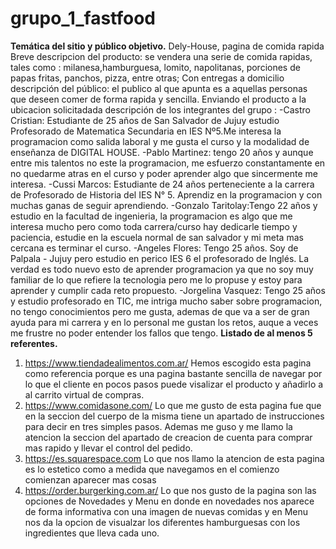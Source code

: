 # grupo_1_fastfood
**Temática del sitio y público objetivo.**
Dely-House, pagina de comida rapida
Breve descripcion del producto: se vendera una serie de comida rapidas, tales como : milanesa,hamburguesa, lomito, napolitanas, porciones de papas fritas, panchos, pizza, entre otras; Con entregas a domicilio 
descripción del público: el publico al que apunta es a aquellas personas que deseen comer de forma rapida y sencilla. Enviando el producto a la ubicacion solicitadada
descripción de los integrantes del grupo : 
                         -Castro Cristian: Estudiante de 25 años de San Salvador de Jujuy estudio Profesorado de Matematica Secundaria en IES Nº5.Me interesa la programacion como salida laboral y me gusta el curso y la modalidad de enseñanza de DIGITAL HOUSE.
                         -Pablo Martinez: tengo 20 años y aunque entre  mis talentos no este la programacion, me esfuerzo constantamente en no quedarme atras en el curso y poder aprender algo que sincermente me interesa.
                         -Cussi Marcos: Estudiante de 24 años perteneciente a la carrera de Profesorado de Historia del IES N° 5. Aprendiz en la programacion y con muchas ganas de seguir aprendiendo.
                         -Gonzalo Taritolay:Tengo 22 años y estudio en la facultad de ingenieria, la programacion es algo que me interesa mucho pero como toda carrera/curso hay dedicarle tiempo y paciencia, estudie en la escuela normal de san salvador y mi meta mas cercana es terminar el curso.
                         -Angeles Flores: Tengo 25 años. Soy de Palpala - Jujuy pero estudio en perico IES 6 el profesorado de Inglés. La verdad es todo nuevo esto de aprender programacion ya que no soy muy familiar de lo que refiere la tecnologia pero me lo propuse y estoy para aprender y cumplir cada reto propuesto.
                         -Jorgelina Vasquez: Tengo 25 años y estudio profesorado en TIC, me intriga mucho saber sobre programacion, no tengo conocimientos pero me gusta, ademas de que va a ser de gran ayuda para mi carrera y en lo personal me gustan los retos, auque a veces me frustre no poder entender los fallos que tengo.
**Listado de al menos 5 referentes.**
1) https://www.tiendadealimentos.com.ar/ Hemos escogido esta pagina como referencia porque es una pagina bastante sencilla de navegar por lo que el cliente en pocos pasos puede visalizar el producto y añadirlo a al carrito virtual de compras.
2) https://www.comidasone.com/ Lo que me gusto de esta pagina fue que en la seccion del cuerpo de la misma tiene un apartado de instrucciones para decir en tres simples pasos. Ademas me guso y me llamo la atencion la seccion del apartado de creacion de cuenta para comprar mas rapido y llevar el control del pedido.
3) https://es.squarespace.com Lo que nos llamo la atencion de esta pagina es lo estetico como a medida que navegamos en el comienzo comienzan aparecer mas cosas
4) https://order.burgerking.com.ar/ Lo que nos gusto de la pagina son las opciones de Novedades y Menu en donde en novedades nos aparece de forma informativa con una imagen de nuevas comidas y en Menu nos da la opcion de visualzar los diferentes hamburguesas con los ingredientes que lleva cada uno.
